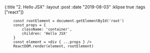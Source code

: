 {:title "2. Hello JSX"
 :layout :post
 :date "2019-08-03"
 :klipse true
 :tags  ["react"]}

<script src="https://unpkg.com/react@16.0.0-rc.3/umd/react.production.min.js"></script>
<script src="https://unpkg.com/react-dom@16.0.0-rc.3/umd/react-dom.production.min.js"></script>

```klipse-jsx
    const rootElement = document.getElementById('root')
    const props = {
        className: 'container',
        children: 'Hello JSX'
    }
    const element = <div { ...props } />
    ReactDOM.render(element, rootElement)
```

<div id="root"</div>
